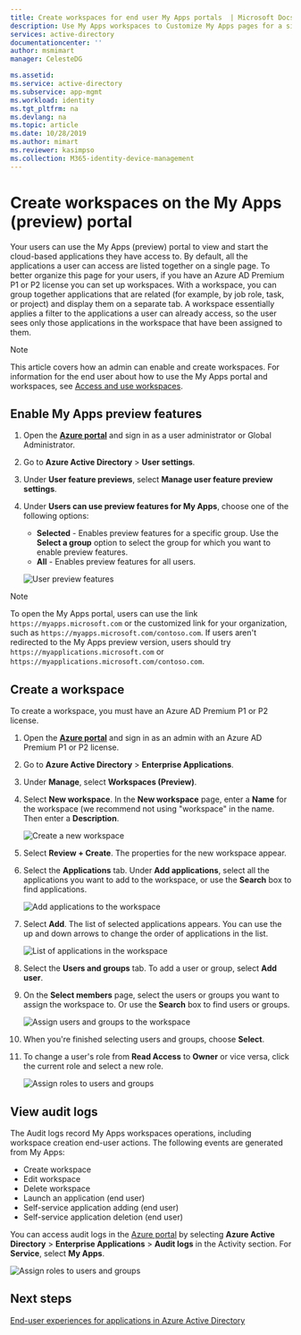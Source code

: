 ```yaml
---
title: Create workspaces for end user My Apps portals  | Microsoft Docs
description: Use My Apps workspaces to Customize My Apps pages for a simpler My Apps experience for your end users. Organize applications into groups with separate tabs.
services: active-directory
documentationcenter: ''
author: msmimart
manager: CelesteDG

ms.assetid: 
ms.service: active-directory
ms.subservice: app-mgmt
ms.workload: identity
ms.tgt_pltfrm: na
ms.devlang: na
ms.topic: article
ms.date: 10/28/2019
ms.author: mimart
ms.reviewer: kasimpso
ms.collection: M365-identity-device-management
---
```


# Create workspaces on the My Apps (preview) portal

Your users can use the My Apps (preview) portal to view and start the cloud-based applications they have access to. By default, all the applications a user can access are listed together on a single page. To better organize this page for your users, if you have an Azure AD Premium P1 or P2 license you can set up workspaces. With a workspace, you can group together applications that are related (for example, by job role, task, or project) and display them on a separate tab. A workspace essentially applies a filter to the applications a user can already access, so the user sees only those applications in the workspace that have been assigned to them.

> [!NOTE]
> This article covers how an admin can enable and create workspaces. For information for the end user about how to use the My Apps portal and workspaces, see  [Access and use workspaces](https://docs.microsoft.com/azure/active-directory/user-help/my-apps-portal-end-user-overview.md).

## Enable My Apps preview features

1. Open the [**Azure portal**](https://portal.azure.com/) and sign in as a user administrator or Global Administrator.

2. Go to **Azure Active Directory** > **User settings**.

3. Under **User feature previews**, select **Manage user feature preview settings**.

4. Under **Users can use preview features for My Apps**, choose one of the following options:
   * **Selected** - Enables preview features for a specific group. Use the **Select a group** option to select the group for which you want to enable preview features.  
   * **All** - Enables preview features for all users.

   ![User preview features](media/access-panel-workspaces/user-preview-features.png)

> [!NOTE]
> To open the My Apps portal, users can use the link `https://myapps.microsoft.com` or the customized link for your organization, such as `https://myapps.microsoft.com/contoso.com`. If users aren't redirected to the My Apps preview version, users should try `https://myapplications.microsoft.com` or `https://myapplications.microsoft.com/contoso.com`.

## Create a workspace

To create a workspace, you must have an Azure AD Premium P1 or P2 license.

1. Open the [**Azure portal**](https://portal.azure.com/) and sign in as an admin with an Azure AD Premium P1 or P2 license.

2. Go to **Azure Active Directory** > **Enterprise Applications**.

3. Under **Manage**, select **Workspaces (Preview)**.

4. Select **New workspace**. In the **New workspace** page, enter a **Name** for the workspace (we recommend not using "workspace" in the name. Then enter a **Description**.

   ![Create a new workspace](media/access-panel-workspaces/new-workspace.png)

5. Select **Review + Create**. The properties for the new workspace appear.

6. Select the **Applications** tab. Under **Add applications**, select all the applications you want to add to the workspace, or use the **Search** box to find applications. 

   ![Add applications to the workspace](media/access-panel-workspaces/add-applications.png)

7. Select **Add**. The list of selected applications appears. You can use the up and down arrows to change the order of applications in the list.

   ![List of applications in the workspace](media/access-panel-workspaces/add-applications-list.png)

8. Select the **Users and groups** tab. To add a user or group, select **Add user**. 

9. On the **Select members** page, select the users or groups you want to assign the workspace to. Or use the **Search** box to find users or groups.

   ![Assign users and groups to the workspace](media/access-panel-workspaces/add-users-and-groups.png)

10. When you're finished selecting users and groups, choose **Select**.

11. To change a user's role from **Read Access** to **Owner** or vice versa, click the current role and select a new role.

    ![Assign roles to users and groups](media/access-panel-workspaces/users-groups-list-role.png)

## View audit logs

The Audit logs record My Apps workspaces operations, including workspace creation end-user actions. The following events are generated from My Apps:

* Create workspace 
* Edit workspace 
* Delete workspace 
* Launch an application (end user) 
* Self-service application adding (end user) 
* Self-service application deletion (end user) 

You can access audit logs in the [Azure portal](https://portal.azure.com) by selecting **Azure Active Directory** > **Enterprise Applications** > **Audit logs** in the Activity section. For **Service**, select **My Apps**.

   ![Assign roles to users and groups](media/access-panel-workspaces/users-groups-list-role.png)


## Next steps
[End-user experiences for applications in Azure Active Directory](end-user-experiences.md)